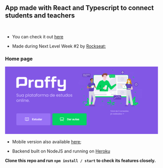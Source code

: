 ## App made with React and Typescript to connect students and teachers
<br/>

* You can check it out [here](https://nlwproffyweb.netlify.app/) <br/>

* Made during Next Level Week #2 by [Rockseat](https://rocketseat.com.br/); <br/>

### Home page
![Proffy home page](./public/webView/home.PNG)

* Mobile version also available [here](https://github.com/cassiogroh/Proffy_mobile); <br/>

* Backend built on NodeJS and running on [Heroku](https://www.heroku.com/home) <br/>

**Clone this repo and run `npm install / start` to check its features closely.**
